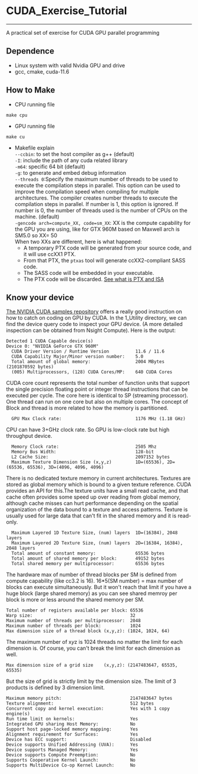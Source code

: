 # CUDA_Exercise_Tutorial
------------------------
A practical set of exercise for CUDA GPU parallel programming

## Dependence
- Linux system with valid Nvidia GPU and drive
- gcc, cmake, cuda-11.6

## How to Make
- CPU running file
```
make cpu
``` 
- GPU running file
```
make cu
```
- Makefile explain\
`--ccbin`: to set the host compiler as g++ (default)\
`-I`: include the path of any cuda related library\
`-m64`: specific 64 bit (default)\
`-g`: to generate and embed debug information\
`--threads 0`:Specify the maximum number of threads to be used to execute the compilation steps in parallel. This option can be used to improve the compilation speed when compiling for multiple architectures. The compiler creates number threads to execute the compilation steps in parallel. If number is 1, this option is ignored. If number is 0, the number of threads used is the number of CPUs on the machine. (default)\
`-gencode arch=compute_XX, code=sm_XX`:  XX is the compute capability for the GPU you are using, like for GTX 960M based on Maxwell arch is SM5.0 so XX= 50\
When two XXs are different, here is what happened:
	- A temporary PTX code will be generated from your source code, and it will use ccXX1 PTX.
	- From that PTX, the `ptxas` tool will generate ccXX2-compliant SASS code.
	- The SASS code will be embedded in your executable.
	- The PTX code will be discarded.
[See what is PTX and ISA](https://docs.nvidia.com/cuda/parallel-thread-execution/index.html)

## Know your device
[The NVIDIA CUDA samples repository](https://github.com/NVIDIA/cuda-samples) offers a really good instruction on how to catch on coding on GPU by CUDA.
In the 1_Utility directory, we can find the device query code to inspect your GPU device. (A more detailed inspection can be obtained from Nsight Compute).
Here is the output:
```
Detected 1 CUDA Capable device(s)
Device 0: "NVIDIA GeForce GTX 960M"
  CUDA Driver Version / Runtime Version          11.6 / 11.6
  CUDA Capability Major/Minor version number:    5.0
  Total amount of global memory:                 2004 MBytes (2101870592 bytes)
  (005) Multiprocessors, (128) CUDA Cores/MP:    640 CUDA Cores
```
CUDA core count represents the total number of function units that support the single precision floating point or integer thread instructions that can be executed per cycle. The core here is identical to SP (streaming processor).
One thread can run on one core but also on multiple cores. The concept of Block and thread is more related to how the memory is partitioned.
```
  GPU Max Clock rate:                            1176 MHz (1.18 GHz)
``` 
CPU can have 3+GHz clock rate. So GPU is low-clock rate but high throughput device.
```
  Memory Clock rate:                             2505 Mhz
  Memory Bus Width:                              128-bit
  L2 Cache Size:                                 2097152 bytes
  Maximum Texture Dimension Size (x,y,z)         1D=(65536), 2D=(65536, 65536), 3D=(4096, 4096, 4096)
```
There is no dedicated texture memory in current architectures. Textures are stored as global memory which is bound to a given texture reference. CUDA provides an API for this.The texture units have a small read cache, and that cache often provides some speed up over reading from global memory, although cache misses can hurt performance depending on the spatial organization of the data bound to a texture and access patterns. 
Texture is usually used for large data that can't fit in the shared memory and it is read-only.
```
  Maximum Layered 1D Texture Size, (num) layers  1D=(16384), 2048 layers
  Maximum Layered 2D Texture Size, (num) layers  2D=(16384, 16384), 2048 layers
  Total amount of constant memory:               65536 bytes
  Total amount of shared memory per block:       49152 bytes
  Total shared memory per multiprocessor:        65536 bytes
  ```
  The hardware max of number of thread blocks per SM is defined from compute capability (like cc3.2 is 16).
  16*5(SM number) = max number of blocks can execute simultaneously.
  But it won't reach that limit if you have a huge block (large shared memory) as you can see shared memroy per block is more or less around the shared memory per SM.
  ```
  Total number of registers available per block: 65536
  Warp size:                                     32
  Maximum number of threads per multiprocessor:  2048
  Maximum number of threads per block:           1024
  Max dimension size of a thread block (x,y,z): (1024, 1024, 64)
  ```
  The maximum number of x*y*z is 1024 threads no matter the limit for each dimension is. Of course, you can't break the limit for each dimension as well.
  ```
  Max dimension size of a grid size    (x,y,z): (2147483647, 65535, 65535)
  ```
  But the size of grid is strictly limit by the dimension size. The limit of 3 products is defined by 3 dimension limit.
  ```
  Maximum memory pitch:                          2147483647 bytes
  Texture alignment:                             512 bytes
  Concurrent copy and kernel execution:          Yes with 1 copy engine(s)
  Run time limit on kernels:                     Yes
  Integrated GPU sharing Host Memory:            No
  Support host page-locked memory mapping:       Yes
  Alignment requirement for Surfaces:            Yes
  Device has ECC support:                        Disabled
  Device supports Unified Addressing (UVA):      Yes
  Device supports Managed Memory:                Yes
  Device supports Compute Preemption:            No
  Supports Cooperative Kernel Launch:            No
  Supports MultiDevice Co-op Kernel Launch:      No
```
